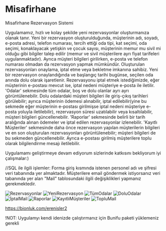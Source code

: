 # Misafirhane
Misafirhane Rezervasyon Sistemi

Uygulamamız, hızlı ve kolay şekilde yeni rezervasyonlar oluşturmanıza olanak tanır. Yeni bir rezervasyon oluşturulduğunda, müşterinin adı, soyadı, e-posta adresi, telefon numarası, tercih ettiği oda tipi, kat seçimi, oda seçimi, konaklayacak yetişkin ve çocuk sayısı, müşterinin memur mu sivil mi olduğu gibi bilgiler talep edilir (memur ve sivil müşterilere ayrı fiyat tarifeleri uygulanmaktadır). Ayrıca müşteri bilgileri girilirken, e-posta ve telefon numarası olmadan da rezervasyon yapmak mümkündür. Oluşturulan rezervasyonları onaylama, iptal etme veya bekletme imkanına sahibiz. Yeni bir rezervasyon onaylandığında ve başlangıç tarihi bugünse, seçilen oda anında dolu olarak işaretlenir. Rezervasyonu iptal etmek istediğimizde, eğer müşterinin e-postası mevcut ise, iptal nedeni müşteriye e-posta ile iletilir. 'Odalar' sekmesinde tüm odalar, boş ve dolu olanlar ayrı ayrı görüntülenebilir. Dolu odalardaki müşteri bilgileri ile giriş-çıkış tarihleri görülebilir; ayrıca müşterinin ödemesi alınabilir, iptal edilebilir(yine bu sekmede eğer müşterinin e-postası girilmişse iptal nedeni müşteriye e-posta yoluyla iletilebilir), rezervasyon süresi uzatılabilir veya kısaltılabilir, müşteri bilgileri güncellenebilir. 'Raporlar' sekmesinde belirli bir tarih aralığında alınan ödemeler ve iptal edilen rezervasyonlar izlenebilir. 'Kayıtlı Müşteriler' sekmesinde daha önce rezervasyon yapılan müşterilerin bilgileri ve en son oluşturulan rezervasyonları görüntülenebilir; müşteri bilgileri de bu sekmeden güncellenebilir. Ayrıca e-postası girilmiş müşterilere toplu olarak bilgilendirme mesajı iletilebilir.

Uygulamamı geliştirmeye devam ediyorum sizlerinde katkısını bekliyorum iyi çalışmalar:)

//SQL ile ilgili işlemler:
Forma giriş kısmında istenen personel adı ve şifresi veri tabanında yer almaktadır.
Müşterilere email göndermek istiyorsanız veri tabanında yer alan "Mail" tablosundaki ilgili değişiklikleri yapmanız gerekmektedir.

![Rezervasyonlar](https://github.com/merenisler/Misafirhane/assets/142229251/85470a3d-baf2-417a-bc0c-ba8ec2af0aff)
![YeniRezervasyon](https://github.com/merenisler/Misafirhane/assets/142229251/8cbc18e0-cec0-41ee-a41b-0fda6a59d8d2)
![TümOdalar](https://github.com/merenisler/Misafirhane/assets/142229251/0f575e3f-1aa4-401b-9a09-103b75df4a8f)
![DoluOdalar](https://github.com/merenisler/Misafirhane/assets/142229251/fecb9317-a765-497f-bc96-26b8647ef62e)
![İptalMail](https://github.com/merenisler/Misafirhane/assets/142229251/e05b42fb-25cd-4f9d-8379-10b116a1f0b9)
![Raporlar](https://github.com/merenisler/Misafirhane/assets/142229251/9a5e7d71-d804-4ceb-b166-65c681ccd3f6)
![KayıtlıMüşteriler](https://github.com/merenisler/Misafirhane/assets/142229251/ba17e13a-adc7-4a2b-b165-5f6fc3658724)
![TopluMail](https://github.com/merenisler/Misafirhane/assets/142229251/7a2c6ca0-e235-4c6d-9fef-9e9b2dbf7116)

https://bionluk.com/erenisler2

!NOT: Uygulamyı kendi idenizde çalıştırmanız için Bunifu paketi yüklemeniz gerekli
